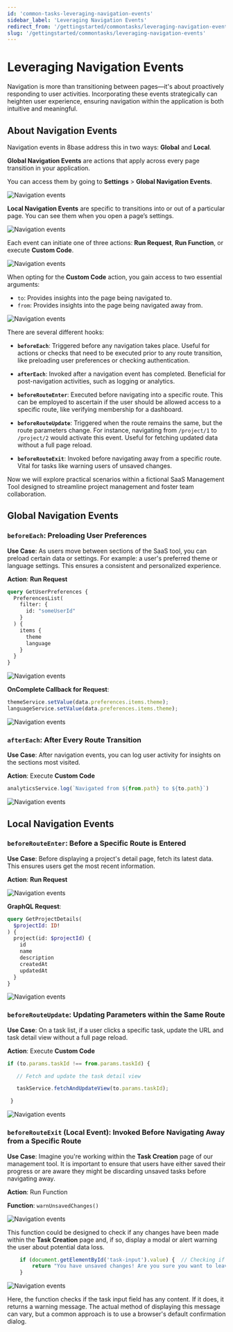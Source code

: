 ```yaml
---
id: 'common-tasks-leveraging-navigation-events'
sidebar_label: 'Leveraging Navigation Events'
redirect_from: '/gettingstarted/commontasks/leveraging-navigation-events'
slug: '/gettingstarted/commontasks/leveraging-navigation-events'
---
```



# Leveraging Navigation Events

Navigation is more than transitioning between pages—it's about proactively responding to user activities. Incorporating these events strategically can heighten user experience, ensuring navigation within the application is both intuitive and meaningful. 

## About Navigation Events

Navigation events in 8base address this in two ways: **Global** and **Local**.

**Global Navigation Events** are actions that apply across every page transition in your application.

You can access them by going to **Settings** > **Global Navigation Events**. 
 

![Navigation events](_images/leveraging-nav-events-01.png )


**Local Navigation Events** are specific to transitions into or out of a particular page. You can see them when you open a page’s settings.


![Navigation events](_images/leveraging-nav-events-02.png )


Each event can initiate one of three actions: **Run Request**, **Run Function**, or execute **Custom Code**.


![Navigation events](_images/leveraging-nav-events-03.png )


When opting for the **Custom Code** action, you gain access to two essential arguments: 



* `to`: Provides insights into the page being navigated to.
* `from`: Provides insights into the page being navigated away from.


![Navigation events](_images/leveraging-nav-events-04.png )


There are several different hooks:

-   **`beforeEach`**: Triggered before any navigation takes place. Useful for actions or checks that need to be executed prior to any route transition, like preloading user preferences or checking authentication.
    

-   **`afterEach`**: Invoked after a navigation event has completed. Beneficial for post-navigation activities, such as logging or analytics.


-   **`beforeRouteEnter`**: Executed before navigating into a specific route. This can be employed to ascertain if the user should be allowed access to a specific route, like verifying membership for a dashboard.
   

-   **`beforeRouteUpdate`**: Triggered when the route remains the same, but the route parameters change. For instance, navigating from `/project/1` to `/project/2` would activate this event. Useful for fetching updated data without a full page reload.
   

-   **`beforeRouteExit`**: Invoked before navigating away from a specific route. Vital for tasks like warning users of unsaved changes.

Now we will explore practical scenarios within a fictional SaaS Management Tool designed to streamline project management and foster team collaboration.

## Global Navigation Events

### `beforeEach`: Preloading User Preferences

**Use Case**: As users move between sections of the SaaS tool, you can preload certain data or settings. For example: a user's preferred theme or language settings. This ensures a consistent and personalized experience.

**Action**: **Run Request**

```graphql
query GetUserPreferences {
  PreferencesList(
    filter: {
      id: "someUserId"
    }
  ) {
    items {
      theme
      language
    }
  }
}
``` 


![Navigation events](_images/leveraging-nav-events-05.png )


**OnComplete Callback for Request**:

```javascript
themeService.setValue(data.preferences.items.theme);
languageService.setValue(data.preferences.items.theme);
``` 
![Navigation events](_images/leveraging-nav-events-06.png )

### `afterEach`: After Every Route Transition

**Use Case**: After navigation events, you can log user activity for insights on the sections most visited.

**Action**: Execute **Custom Code**

```javascript
analyticsService.log(`Navigated from ${from.path} to ${to.path}`)
``` 

![Navigation events](_images/leveraging-nav-events-07.png )

## Local Navigation Events

### `beforeRouteEnter`: Before a Specific Route is Entered

**Use Case**: Before displaying a project's detail page, fetch its latest data. This ensures users get the most recent information.

**Action**: **Run Request**

![Navigation events](_images/leveraging-nav-events-07-1.png )

**GraphQL Request**:

```graphql
query GetProjectDetails(
  $projectId: ID!
) {
  project(id: $projectId) {
    id
    name
    description
    createdAt
    updatedAt
  }
}
``` 

![Navigation events](_images/leveraging-nav-events-07-2.png )


### `beforeRouteUpdate`: Updating Parameters within the Same Route

**Use Case**: On a task list, if a user clicks a specific task, update the URL and task detail view without a full page reload.

**Action**: Execute **Custom Code**

 ```javascript
 if (to.params.taskId !== from.params.taskId) {

    // Fetch and update the task detail view

    taskService.fetchAndUpdateView(to.params.taskId);

  }
``` 

![Navigation events](_images/leveraging-nav-events-08.png )

### `beforeRouteExit` (Local Event): Invoked Before Navigating Away from a Specific Route 

**Use Case**: Imagine you're working within the **Task Creation** page of our management tool. It is important to ensure that users have either saved their progress or are aware they might be discarding unsaved tasks before navigating away.

**Action**: Run Function

**Function**: `warnUnsavedChanges()`

![Navigation events](_images/leveraging-nav-events-09.png )

This function could be designed to check if any changes have been made within the **Task Creation** page and, if so, display a modal or alert warning the user about potential data loss.

```javascript
	if (document.getElementById('task-input').value) {  // Checking if the input field has any content
        return "You have unsaved changes! Are you sure you want to leave without saving?";
    }
``` 

![Navigation events](_images/leveraging-nav-events-10.png )

Here, the function checks if the task input field has any content. If it does, it returns a warning message. The actual method of displaying this message can vary, but a common approach is to use a browser's default confirmation dialog.
